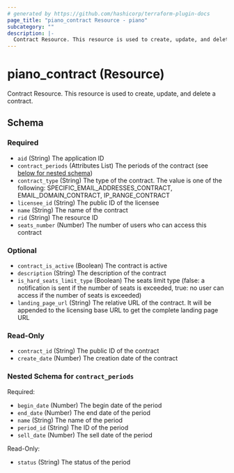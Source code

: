 ```yaml
---
# generated by https://github.com/hashicorp/terraform-plugin-docs
page_title: "piano_contract Resource - piano"
subcategory: ""
description: |-
  Contract Resource. This resource is used to create, update, and delete a contract.
---
```


# piano_contract (Resource)

Contract Resource. This resource is used to create, update, and delete a contract.



<!-- schema generated by tfplugindocs -->
## Schema

### Required

- `aid` (String) The application ID
- `contract_periods` (Attributes List) The periods of the contract (see [below for nested schema](#nestedatt--contract_periods))
- `contract_type` (String) The type of the contract. The value is one of the following: SPECIFIC_EMAIL_ADDRESSES_CONTRACT, EMAIL_DOMAIN_CONTRACT, IP_RANGE_CONTRACT
- `licensee_id` (String) The public ID of the licensee
- `name` (String) The name of the contract
- `rid` (String) The resource ID
- `seats_number` (Number) The number of users who can access this contract

### Optional

- `contract_is_active` (Boolean) The contract is active
- `description` (String) The description of the contract
- `is_hard_seats_limit_type` (Boolean) The seats limit type (false: a notification is sent if the number of seats is exceeded, true: no user can access if the number of seats is exceeded)
- `landing_page_url` (String) The relative URL of the contract. It will be appended to the licensing base URL to get the complete landing page URL

### Read-Only

- `contract_id` (String) The public ID of the contract
- `create_date` (Number) The creation date of the contract

<a id="nestedatt--contract_periods"></a>
### Nested Schema for `contract_periods`

Required:

- `begin_date` (Number) The begin date of the period
- `end_date` (Number) The end date of the period
- `name` (String) The name of the period
- `period_id` (String) The ID of the period
- `sell_date` (Number) The sell date of the period

Read-Only:

- `status` (String) The status of the period
